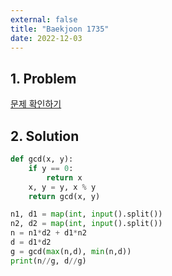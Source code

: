```yaml
---
external: false
title: "Baekjoon 1735"
date: 2022-12-03
---
```


## 1. Problem

[문제 확인하기](https://www.acmicpc.net/problem/1735)

## 2. Solution

```python
def gcd(x, y):
    if y == 0:
        return x
    x, y = y, x % y 
    return gcd(x, y)

n1, d1 = map(int, input().split())
n2, d2 = map(int, input().split())
n = n1*d2 + d1*n2
d = d1*d2
g = gcd(max(n,d), min(n,d))
print(n//g, d//g)
```
